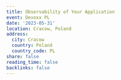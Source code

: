```yaml
---
title: Observability of Your Application
event: Devoxx PL
date: '2023-05-31'
location: Cracow, Poland
address:
  city: Cracow
  country: Poland
  country_code: PL
share: false
reading_time: false
backlinks: false
---
```

